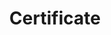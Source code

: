 ---
title: Certificate
menu:
  product_voyager_7.3.0:
    identifier: certificate-guides
    name: Certificate
    parent: guides
    weight: 80
menu_name: product_voyager_7.3.0
---